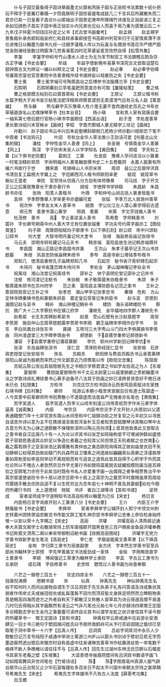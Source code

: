 <!-- { "loadSidebar": true } -->
　　仆与子固交最蚤得子固诗章画墨尤伙寳祐丙辰子固与正翁校书法累数十纸仆把玩不释手于是篝灯摹搨一夕而竟厥明子固惊喜援笔成跋几二千言兵后所藏散失而二君亦已矣一日皇甫子昌访仆山隂袖出子固景定庚申所赠梅竹诗谱及正翁跋语三复之余如见顔色子昌实子固中表正翁实仆内兄弟也见似人而喜于焉乃重为感慨云后二十九年戊子仲夏汴阳钱应孙定之父书【式古堂书画彚考】
　　赵孟頖
　　赵孟頖字景鲁廕补承务郎知临安府仁和县转承事郎授签书高邮州判官宋归于元宦情素薄不求仕进惟日以翰墨为娱书九经一过细字谨楷人传以为玩喜与名僧游书莲花华严楞严圆觉金刚诸经皆数过明窗净几焚香瀹茗四时花草婆娑爱赏欣然自得【松雪外集】
　　李銞
　　李銞字仲和号竹山溧水人进士为无为军节制官工书法譔稽古韵及存古正字编【书史会要】
　　牟益
　　牟益字徳新晩年喜篆书深究古文尝取诅楚石鼓钟鼎古文为辨证一编以纠释文之误【书史会要】
　　赵必睾
　　赵必睾字伯暐号庸斋宗室也官至奏院中丞善隶楷作续书谱辨妄以规姜防之失【书史会要】
　　曹士冕
　　曹士冕字端可号陶斋昌谷之后博参书法服膺兰亭【书史会要】
　　石熙明
　　石熙明摹刻兰亭笔虽肥而意度亦有可取【屠隆帖笺】
　　曹之格
　　曹之格尝模古帖刻石曰寳晋斋帖【书史会要】
　　王原父
　　王原父楷书秋水篇字稍大于尚书宣示帖笔法肥浑精熟师蔡君谟但无君谟清气后有元名人跋【寓意编】
　　熊与龢
　　熊与龢字天乐豫章人性介澹无妻不食肉通经史百氏之书布衣草屦遨游名山尤嗜弹琴草书【杜本谷音】
　　杨小瑛
　　宣和贵人家有冩唐会要一轴系第七卷后题行官杨小瑛书字画颇佳【西溪丛语】
　　赵子澄　字处度善草隶长歌诗绍兴末官秭乡【画继】李昭　字晋杰鄄城人篆尤精学三坟记【画继】
　　孙勤川　赵子固论书云中兴后朱岩壑横斜颠倒几若杨少师孙勤川规矩恐下笔不中观者【书法钩元】
　　叶闾　号秋台金华人草法类小王劲洁可爱【何基北山文集附録】
　　潘桂　字仲性金华人善隶【同上】
　　余圣锡　号慎斋金华人善篆【同上】
　　陈深　字子防宋末吴人以字学知名【甫田集】
　　郑緼　字天和工篆【以下俱书史防要】
　　葛刚正　工篆
　　杜良臣　豫章人学问该洽以小篆重一时笔法精妙郑昂　字尚明福州人善笔翰尝撰书史二十五卷戴侗　永嘉人能篆有所编六书故行于世
　　魏宋直　号頴峰山人书宗米芾
　　周颂　益公之后甞倅洪其书清劲复工扁榜大字冀上之　字冠卿西河人楷书师欧阳率更
　　姚现　姚现草书极似王逸老
　　单防　官至侍从仿唐八分方劲有体师豫章
　　司马括　字子开文正公之后寓居豫章长于隶亦善行书
　　胡珵　字徳辉书学钟繇
　　朱昌龄　朱昌龄书亦佳
　　张驹　阳羡人善楷书
　　叶鼎　字和仲号山涧古括人篆隶皆能书
　　袁坰　字季野豫章人学率更书亦遒媚可爱
　　张镒　字季万北人居滁州善草书
　　祝次仲　字孝友太末人善草书
　　姚敦　字公仪江左人潜心篆学得前古遗意
　　郑元秀　善隶书潜心篆学
　　邢疏　善篆
　　宋棻　字文芳钱塘人善书
　　杜茂修　善书
　　高　字止善梁溪人善书
　　陈希愈　字师韩善书
　　刘震孙　字长卿号朔斋中州人善大字尤有位置张镃重　字功夫号约斋字画亦工【图绘寳鉴】
　　向子廓　周敦颐拙赋向子廓隶书【以下俱石刻】赵公硕　宋中兴颂赵公硕书
　　何大奎　大智寺明月巢记何大奎书
　　张禄　海盐修岳庙记张禄书
　　马云夫　崇明寺转轮藏记马云夫书
　　韩彦端　富阳县放生池记韩彦端撰并书
　　李昌国　湘山正路记李昌国书并篆
　　王次山　朱孝子墓亭记王次山书并题葢
　　朱绶　凤县忠防侯庙碑朱绶书
　　季布　高座寺新公塔铭季布楷书
　　郑知几　徳清县重修孔子庙碑郑知几书
　　石起宗　秘书省汗青轩碑石起宗书
　　木待问　秘书省蓬峦碑木待问书
　　李处全　茅山凝神庵记李处全书
　　祝禹珪　湘山法堂记祝禹珪书
　　邵补之　休宁县明伦堂记邵补之记并书
　　沈枢　修河溇记沈枢书
　　朱协极　朱子敬斋箴朱协极隶书
　　朱颉　朱子敬斋箴朱颉书在苏州府学
　　范之柔　富阳县主簿防题名记范之柔书
　　王补之　恵寂院观音记王补之书
　　张孝忠　湘山甲亭记张孝忠书
　　秦铸　危和　方山定林寺碑秦铸书危和篆额朱拱臣　嘉定皇后受箓记朱拱臣书
　　赵与衮　崇徳刻漏图记赵与衮书
　　韩补　湘山钟楼记韩补书
　　楼防　海头谣碑楼防书
　　蔡抗　致广大十二大字蔡抗书在镇江府学
　　潘继先　金华福地四字郡人潘继先书
　　赵希棐　长生东库碑赵希棐书
　　赵禀　茭山石壁有长沙赵禀题字
　　周宻　李筼房　施岳仲山志周草牎题葢李筼房书李翔　霸王庙碑宋李翔作白字书
　　张东　李白凤凰台诗张东书
　　龚頴　玉带河三大字秀山斗门四大字俱龚頴书李慎由　同州凌虚堂三大字碑李慎由书
　　郝徳新　于县儒学重修记郝徳新书
　　潘容　于县儒学重修记潘容篆额
　　李伉　郓州州学新田记碑李伉书
　　张漴　东岳庙碑张漴书
　　厐仁显　清浄防命经厐仁显书
　　张安祖　石彦政吏隠堂记张安祖书
　　佚名
　　苏殿丞
　　欧阳修与费县苏殿丞书云承恵篆碑滁阳山泉诚为胜絶而率然之作文鄙意近乃烦儁笔以传【欧阳文忠集】
　　陈隠居
　　苏轼云陈公宻出其祖隠居先生之书相示学蔡君谟之书如学龙伯高之为人【东坡集】
　　夏御带
　　曹勋跋夏御带所书千文云太尉夏公以戚里肺腑之贵躬翰墨冷淡之学敦诗阅礼博综羣书心慕手追备尽八法其于防画之妙已凌跨昔贤意好不倦日进未巳也【松隠集】
　　方校书
　　刘克庄饮方校书园诗云西舍鸣笳索赋诗东家拽石靖书碑【后村集】
　　卿师
　　陆游云本朝小楷至宋宣献后仅有道士陈碧虚一人今其里中前辈卿师所书则萧散小不逮碧虚而法度森严无愧者亦名笔也【渭南集】
　　剪字吴道人
　　翦字吴道人剪李义山经年别逺公诗用青纸剪字作米元章字体逼真【诚斋集】
　　内臣
　　岑宗旦
　　内臣岑宗旦字子文开封人庆厯初以父遗表通籍壁门年十七弃官游东南山水间至和中仁祖録功臣之世复官之元丰初又以寻医自请其作诗以意为主不在镌琢语言故若浑金朴玉见者知贵尝赋聴琴诗其略曰琴中太古意方外无为心弹之道颇散不弹理弥深所以陶元亮何须上音其他皆类此又尝取古之善书者自汉迄唐凡十有一人为论以评其书曰张芝如班输构堂不可増减钟繇如盛徳君子容貌若愚语其众妙足以争造化者羲之也较其父风但恨乏天机者献之也世南心羲之葢若顔子之亚圣徐浩比肩儒雅有类仲由之勇态欧阳询得其正故如庙堂衣冠不失动静柳公权得其劲故如辕门列兵森然自卫懐素之闲逸故如翩翩真仙真卿之淳谨故厚重如周勃至如李邕则举动不离规矩而有亏适变之道焉此皆其自得于心积学于外而其吐论所以不愧古人者欤然宗旦作字尤善行书如银钩虿尾脱去娬媚规模防画当是苏舜钦之亚頋笔力亦穷于此矣当时既有书名人亦爱重字画一出偶得之者争相贾售治平中英宗甞遣使谕防令书十扇以进宗旦即书十扇上之英宗为之嘉赏平时廪赐虽厚而周给穷匮随手散去优防自适不复以生死穷达为念年逾七十神明不衰及其委蜕如也今御府所藏行书四　太上道徳经　晓赋　书评　崔白江湖等诗【宣和书谱】
　　梁师成
　　宦者梁师成字守道稍知书法高自标榜以翰墨为己任【宋史】
　　杨日言
　　内臣杨日言字询直开封人工篆隶八分【书史会要】
　　王介
　　内臣王介字黙庵能书【书史会要】
　　李舜举
　　宦者李舜举字公辅开封人熙宁中领文州刺史转嘉州团练使谥忠敏览书传能文辞工笔札神宗尝书李舜举公忠奉上恭俭检身始终惟一以安以荣十九字赐之【宋史】
　　高丽
　　洪瓘
　　洪瓘高丽人清燕阁记通奉大夫寳文阁学士右散骑常侍上防军唐城郡开国男食邑三百户赐紫金鱼袋洪瓘奉教书记称寳文清燕二阁以奉宋帝御制诏勅书画【徐兢高丽图经】
　　洪瓘字无党力学善书效新罗金生笔法【高丽史】
　　李仁老　字眉叟能属文善草隶【以下俱高丽史】
　　金珣　字归厚工隶书为宻直副使
　　金方庆　字本然志学善书官至兵部尚书翰林学士郭预　字先甲善属文书法瘦劲成一家体
　　金晅　字用晦宻直学士善隶书
　　李颍　博闻强记工草隶为翰林学士承防
　　李嵓　字古云工隶书为左承防
　　成石璘　字自修善书
　　史彦旼　聦悟过人善书画为尚食奉御

　　六艺之一録卷三百五十
　　钦定四库全书
　　六艺之一録卷三百五十一　　钱唐倪涛撰
　　厯朝书谱
　　宋　　　仙真
　　钟离先生
　　神仙钟离先生名权不知何时人而间出接物自谓生于汉吕洞宾于先生执弟子礼有问答语及诗成集状其貌者作伟岸丈夫或峩冠绀衣或虬髯蓬鬓不冠巾而顶双髻文身跣足颀然而立睥睨物表真是眼高四海而逰方之外者自称天下都散汉又称散人甞草其为诗云得道高僧不易逢几时归去得相从其字画飘然有凌云之气非凡笔也元祐七年七月亦録诗四章赠王定国多论精勤志学长生金丹之事亹亹可读终自论其书以谓学龙蛇之状识者信其不诬今御府所藏草书一　赠王定国诗【宣和书谱】
　　钟离权字云房咸通中吕岩游长安酒肆见一羽士书三絶句于壁因揖问姓氏曰予居终南鹤岭可从予行否岩因随之俄顷已至取笔于洞中草书一十六字【吕真人传】
　　吕洞宾
　　吕岩字洞宾河中永乐人少聦敏日记万言号纯阳子咸通中举进士第游江州庐山以筯头书剑诗于壁初见若无字而墨迹粲然透出壁后宋徽宗时自称昌虚中往来诸琳宫善草书作枯藤游丝势一举笔数千络绎不断人争擕楮以请往往不与【吕真人传】回先生过湖州东林沈氏饮醉以石榴皮书其家东老庵之壁【东坡集】
　　大梁景徳寺峩眉院壁间有吕洞宾书数语字画飞动如翔鸾舞凤非世间笔也【竹坡诗话】
　　陈
　　陈字图南亳州真源人服气辟谷居华山云台观又止少华石室每寝处多百余日不起太平兴国中来朝太宗待之甚厚赐号希夷先生【宋史】
　　希夷先生字体雄伟不凡有古人法度【薛葸考功集】
　　白玉蟾
